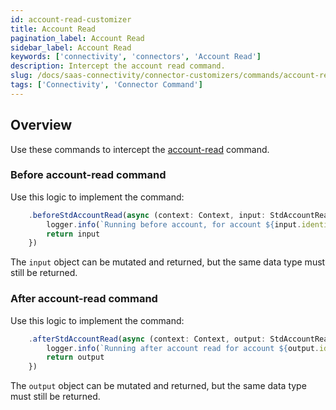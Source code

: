 ```yaml
---
id: account-read-customizer
title: Account Read
pagination_label: Account Read
sidebar_label: Account Read
keywords: ['connectivity', 'connectors', 'Account Read']
description: Intercept the account read command.
slug: /docs/saas-connectivity/connector-customizers/commands/account-read
tags: ['Connectivity', 'Connector Command']
---
```


## Overview

Use these commands to intercept the [account-read](../../commands/account-read) command.

### Before account-read command

Use this logic to implement the command: 

```javascript
    .beforeStdAccountRead(async (context: Context, input: StdAccountReadInput) => {
        logger.info(`Running before account, for account ${input.identity}`)
        return input
    })
```
The `input` object can be mutated and returned, but the same data type must still be returned.

### After account-read command

Use this logic to implement the command: 

```javascript
    .afterStdAccountRead(async (context: Context, output: StdAccountReadOutput) => {
        logger.info(`Running after account read for account ${output.identity}`)
        return output
    })
```
The `output` object can be mutated and returned, but the same data type must still be returned.
